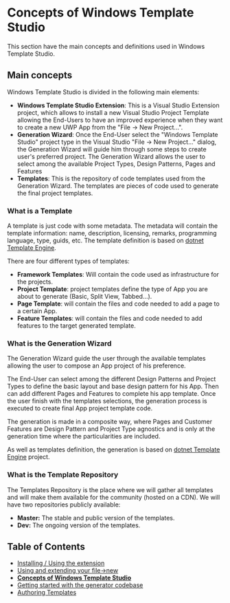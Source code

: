 # Concepts of Windows Template Studio

This section have the main concepts and definitions used in Windows Template Studio.

## Main concepts

Windows Template Studio is divided in the following main elements:

* **Windows Template Studio Extension**: This is a Visual Studio Extension project, which allows to install a new Visual Studio Project Template allowing the End-Users to have an improved experience when they want to create a new UWP App from the "File -> New Project...".
* **Generation Wizard**: Once the End-User select the "Windows Template Studio" project type in the Visual Studio "File -> New Project..." dialog, the Generation Wizard will guide him through some steps to create user's preferred project. The Generation Wizard allows the user to select among the available Project Types, Design Patterns, Pages and Features 
* **Templates**: This is the repository of code templates used from the Generation Wizard. The templates are pieces of code used to generate the final project templates.

### What is a Template

A template is just code with some metadata. The metadata will contain the template information: name, description, licensing, remarks, programming language, type, guids, etc. The template definition is based on [dotnet Template Engine](https://github.com/dotnet/templating).

There are four different types of templates:

* **Framework Templates**: Will contain the code used as infrastructure for the projects.
* **Project Template**: project templates define the type of App you are about to generate (Basic, Split View, Tabbed...).
* **Page Template**: will contain the files and code needed to add a page to a certain App.
* **Feature Templates**: will contain the files and code needed to add features to the target generated template.

### What is the Generation Wizard

The Generation Wizard guide the user through the available templates allowing the user to compose an App project of his preference.

The End-User can select among the different Design Patterns and Project Types to define the basic layout and base design pattern for his App. Then can add different Pages and Features to complete his app template. Once the user finish with the templates selections, the generation process is executed to create final App project template code.

The generation is made in a composite way, where Pages and Customer Features are Design Pattern and Project Type agnostics and is only at the generation time where the particularities are included.

As well as templates definition, the generation is based on [dotnet Template Engine](https://github.com/dotnet/templating) project.

### What is the Template Repository

The Templates Repository is the place where we will gather all templates and will make them available for the community (hosted on a CDN). We will have two repositories publicly available:

* **Master:** The stable and public version of the templates.
* **Dev:** The ongoing version of the templates.

## Table of Contents

* [Installing / Using the extension](getting-started-extension.md)
* [Using and extending your file->new](getting-started-endusers.md)
* [**Concepts of Windows Template Studio**](readme.md)
* [Getting started with the generator codebase](getting-started-developers.md)
* [Authoring Templates](templates.md)